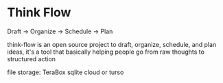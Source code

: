 # Think Flow

Draft → Organize → Schedule → Plan

think-flow is an open source project to draft, organize, schedule, and plan ideas, it's a tool that basically helping people go from raw thoughts to structured action

file storage: TeraBox
sqlite cloud or turso
